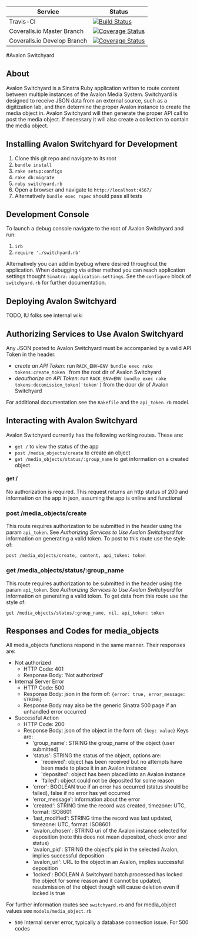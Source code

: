 | Service | Status|
--- | --- |
| Travis-CI | [![Build Status](https://travis-ci.org/avalonmediasystem/avalon-switchyard.svg)](https://travis-ci.org/avalonmediasystem/avalon-switchyard)
| Coveralls.io Master Branch | [![Coverage Status](https://coveralls.io/repos/avalonmediasystem/avalon-switchyard/badge.svg?branch=master&service=github)](https://coveralls.io/github/avalonmediasystem/avalon-switchyard?branch=master)
| Coveralls.io Develop Branch | [![Coverage Status](https://coveralls.io/repos/avalonmediasystem/avalon-switchyard/badge.svg?branch=master&service=github)](https://coveralls.io/github/avalonmediasystem/avalon-switchyard?branch=develop)

#Avalon Switchyard

## About

Avalon Switchyard is a Sinatra Ruby application written to route content between multiple instances of the Avalon Media System.  Switchyard is designed to receive JSON data from an external source, such as a digitization lab, and then determine the proper Avalon instance to create the media object in.  Avalon Switchyard will then generate the proper API call to post the media object.  If necessary it will also create a collection to contain the media object.


## Installing Avalon Switchyard for Development

1.  Clone this git repo and navigate to its root
1.  `bundle install`
1.  `rake setup:configs`
1.  `rake db:migrate`
1.  `ruby switchyard.rb`
1.  Open a browser and navigate to `http://localhost:4567/`
1.  Alternatively `bundle exec rspec` should pass all tests

## Development Console

To launch a debug console navigate to the root of Avalon Switchyard and run:

1. `irb`
1. `require './switchyard.rb'`

Alternatively you can add in byebug where desired throughout the application.  When debugging via either method you can reach application settings thought `Sinatra::Application.settings`.  See the `configure` block of `switchyard.rb` for further documentation.


## Deploying Avalon Switchyard

TODO, IU folks see internal wiki

## Authorizing Services to Use Avalon Switchyard

Any JSON posted to Avalon Switchyard must be accompanied by a valid API Token in the header.

* _create an API Token_: run `RACK_ENV=ENV bundle exec rake tokens:create_token ` from the root dir of Avalon Switchyard
* _deauthorize an API Token_: run `RACK_ENV=ENV bundle exec rake tokens:decomission_token['token']` from the door dir of Avalon Switchyard

For additional documentation see the `Rakefile` and the `api_token.rb` model.

## Interacting with Avalon Switchyard

Avalon Switchyard currently has the following working routes.  These are:

* `get /` to view the status of the app
* `post /media_objects/create` to create an object
* `get /media_objects/status/:group_name` to get information on a created object

#### get /

No authorization is required.  This request returns an http status of 200 and information on the app in json, assuming the app is online and functional

### post /media_objects/create

This route requires authorization to be submitted in the header using the param `api_token`.  See _Authorizing Services to Use Avalon Switchyard_ for information on generating a valid token.  To post to this route use the style of:

`post /media_objects/create, content, api_token: token`

### get /media_objects/status/:group_name

This route requires authorization to be submitted in the header using the param `api_token`.  See _Authorizing Services to Use Avalon Switchyard_ for information on generating a valid token.  To get data from this route use the style of:

`get /media_objects/status/:group_name, nil, api_token: token`

## Responses and Codes for media_objects

All media_objects functions respond in the same manner.  Their responses are:

* Not authorized
  - HTTP Code: 401
  - Response Body: 'Not authorized'
* Internal Server Error
  - HTTP Code: 500
  - Response Body: json in the form of: `{error: true, error_message: STRING}`
  - Response Body may also be the generic Sinatra 500 page if an unhandled error occurred
* Successful Action
  - HTTP Code: 200
  - Response Body: json of the object in the form of: `{key: value}`  Keys are:
    * 'group_name': STRING the group_name of the object (user submitted)
    * 'status': STRING the status of the object, options are:
      - 'received': object has been received but no attempts have been made to place it in an Avalon instance
      - 'deposited': object has been placed into an Avalon instance
      - 'failed': object could not be deposited for some reason
    * 'error': BOOLEAN true if an error has occurred (status should be failed), false if no error has yet occurred
    * 'error_message': information about the error
    * 'created': STRING time the record was created, timezone: UTC, format: ISO8601
    * 'last_modified': STRING time the record was last updated, timezone: UTC, format: ISO8601
    * 'avalon_chosen': STRING uri of the Avalon instance selected for deposition (note this does not mean deposited, check error and status)
    * 'avalon_pid': STRING the object's pid in the selected Avalon, implies successful deposition
    * 'avalon_url': URL to the object in an Avalon, implies successful deposition
    * 'locked': BOOLEAN A Switchyard batch processed has locked the object for some reason and it cannot be updated, resubmission of the object though will cause deletion even if locked is true

For further information routes see `switchyard.rb` and for media_object values see `models/media_object.rb`


* `500` Internal server error, typically a database connection issue.  For 500 codes   
